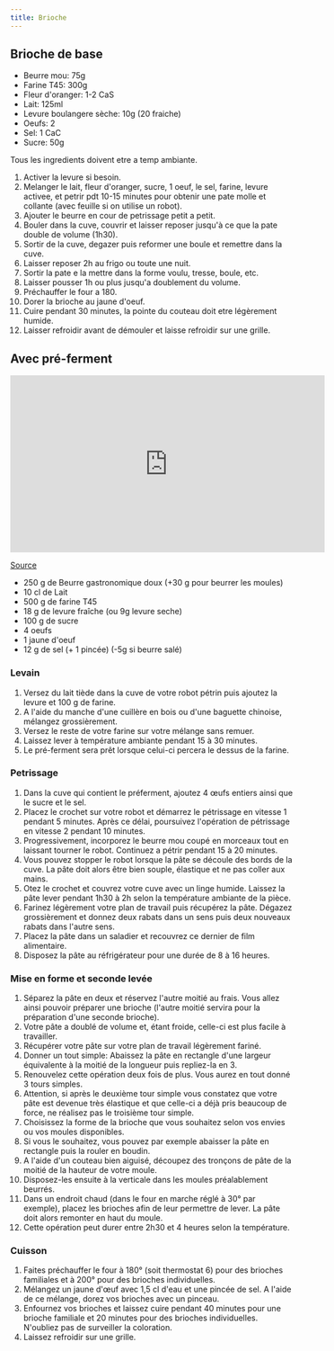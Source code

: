 ```yaml
---
title: Brioche
---
```


## Brioche de base

- Beurre mou: 75g
- Farine T45: 300g
- Fleur d'oranger: 1-2 CaS
- Lait: 125ml
- Levure boulangere sèche: 10g (20 fraiche)
- Oeufs: 2
- Sel: 1 CaC
- Sucre: 50g

Tous les ingredients doivent etre a temp ambiante.

1. Activer la levure si besoin.
1. Melanger le lait, fleur d'oranger, sucre, 1 oeuf, le sel,
   farine, levure activee, et petrir pdt 10-15 minutes pour obtenir une pate molle et collante (avec feuille si on utilise un robot).
1. Ajouter le beurre en cour de petrissage petit a petit.
1. Bouler dans la cuve, couvrir et laisser reposer jusqu'à ce que la pate double de volume (1h30).
1. Sortir de la cuve, degazer puis reformer une boule et remettre dans la cuve.
1. Laisser reposer 2h au frigo ou toute une nuit.
1. Sortir la pate e la mettre dans la forme voulu, tresse, boule, etc.
1. Laisser pousser 1h ou plus jusqu'a doublement du volume.
1. Préchauffer le four a 180.
1. Dorer la brioche au jaune d'oeuf.
1. Cuire pendant 30 minutes, la pointe du couteau doit etre légèrement humide.
1. Laisser refroidir avant de démouler et laisse refroidir sur une grille.

## Avec pré-ferment

<iframe width="560" height="315" src="https://www.youtube.com/embed/5d9eUgVhRn8" title="YouTube video player" frameborder="0" allow="accelerometer; autoplay; clipboard-write; encrypted-media; gyroscope; picture-in-picture" allowfullscreen></iframe>

[Source](https://www.enviedebienmanger.fr/fiche-recette/recette-brioche-pur-beurre)

- 250 g de Beurre gastronomique doux (+30 g pour beurrer les moules)
- 10 cl de Lait
- 500 g de farine T45
- 18 g de levure fraîche (ou 9g levure seche)
- 100 g de sucre
- 4 oeufs
- 1 jaune d'oeuf
- 12 g de sel (+ 1 pincée)  (-5g si beurre salé)

### Levain

1. Versez du lait tiède dans la cuve de votre robot pétrin puis ajoutez la levure et 100 g de farine.
1. A l'aide du manche d'une cuillère en bois ou d'une baguette chinoise, mélangez grossièrement.
1. Versez le reste de votre farine sur votre mélange sans remuer.
1. Laissez lever à température ambiante pendant 15 à 30 minutes.
1. Le pré-ferment sera prêt lorsque celui-ci percera le dessus de la farine.

### Petrissage

1. Dans la cuve qui contient le préferment, ajoutez 4 œufs entiers ainsi que le sucre et le sel.
1. Placez le crochet sur votre robot et démarrez le pétrissage en vitesse 1 pendant 5 minutes.
  Après ce délai, poursuivez l'opération de pétrissage en vitesse 2 pendant 10 minutes.
1. Progressivement, incorporez le beurre mou coupé en morceaux tout en laissant
  tourner le robot. Continuez a pétrir pendant 15 à 20 minutes.
1. Vous pouvez stopper le robot lorsque la pâte se découle des bords de la cuve. La pâte doit alors être bien
  souple, élastique et ne pas coller aux mains.
1. Otez le crochet et couvrez votre cuve avec un linge humide. Laissez la pâte lever pendant 1h30 à
  2h selon la température ambiante de la pièce.
1. Farinez légèrement votre plan de travail puis récupérez la pâte.
   Dégazez grossièrement et donnez deux rabats dans un
   sens puis deux nouveaux rabats dans l'autre sens.
1. Placez la pâte dans un saladier et recouvrez ce dernier de film alimentaire.
1. Disposez la pâte au réfrigérateur pour une durée de 8 à 16 heures.

### Mise en forme et seconde levée

1. Séparez la pâte en deux et réservez l'autre moitié au frais.
   Vous allez ainsi pouvoir préparer une brioche (l'autre moitié servira pour la préparation d'une seconde brioche).
1. Votre pâte a doublé de volume et, étant froide, celle-ci est plus facile à travailler.
1. Récupérer votre pâte sur votre plan de travail légèrement fariné.
1. Donner un tout simple: Abaissez la pâte en rectangle d'une largeur équivalente à la
   moitié de la longueur puis repliez-la en 3.
1. Renouvelez cette opération deux fois de plus. Vous aurez en tout donné 3 tours simples.
1. Attention, si après le deuxième tour simple vous constatez que votre pâte est devenue très élastique
   et que celle-ci a déjà pris beaucoup de force, ne réalisez pas le troisième tour simple.
1. Choisissez la forme de la brioche que vous souhaitez selon vos envies ou vos moules disponibles.
1. Si vous le souhaitez, vous pouvez par exemple abaisser la pâte en rectangle puis la rouler en boudin.
1. A l'aide d'un couteau bien aiguisé, découpez des tronçons de pâte de la moitié de la hauteur de votre moule.
1. Disposez-les ensuite à la verticale dans les moules préalablement beurrés.
1. Dans un endroit chaud (dans le four en marche réglé à 30° par exemple), placez les brioches afin de leur permettre de
   lever. La pâte doit alors remonter en haut du moule.
1. Cette opération peut durer entre 2h30 et 4 heures selon la température.

### Cuisson

1. Faites préchauffer le four à 180° (soit thermostat 6) pour des brioches familiales et à 200° pour des
   brioches individuelles.
1. Mélangez un jaune d'œuf avec 1,5 cl d'eau et une pincée de sel. A l'aide de ce mélange, dorez vos brioches avec un pinceau.
1. Enfournez vos brioches et laissez cuire pendant 40 minutes pour une brioche familiale et 20 minutes pour des
   brioches individuelles. N'oubliez pas de surveiller la coloration.
1. Laissez refroidir sur une grille.
